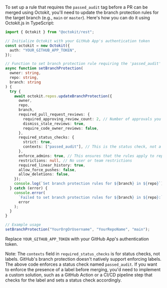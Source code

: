 To set up a rule that requires the `passed_audit` tag before a PR can be merged using Octokit, you'll need to update the branch protection rules for the target branch (e.g., `main` or `master`). Here's how you can do it using Octokit.js in TypeScript:

```typescript
import { Octokit } from "@octokit/rest";

// Initialize Octokit with your GitHub App's authentication token
const octokit = new Octokit({
  auth: "YOUR_GITHUB_APP_TOKEN",
});

// Function to set branch protection rule requiring the 'passed_audit' label
async function setBranchProtection(
  owner: string,
  repo: string,
  branch: string
) {
  try {
    await octokit.repos.updateBranchProtection({
      owner,
      repo,
      branch,
      required_pull_request_reviews: {
        required_approving_review_count: 2, // Number of approvals you want to require
        dismiss_stale_reviews: true,
        require_code_owner_reviews: false,
      },
      required_status_checks: {
        strict: true,
        contexts: ["passed_audit"], // This is the status check, not a label. If you want to enforce a label, GitHub doesn't support that natively in branch protection.
      },
      enforce_admins: true, // This ensures that the rules apply to repository administrators as well
      restrictions: null, // No user or team restrictions
      required_linear_history: true,
      allow_force_pushes: false,
      allow_deletions: false,
    });
    console.log(`Set branch protection rules for ${branch} in ${repo}`);
  } catch (error) {
    console.error(
      `Failed to set branch protection rules for ${branch} in ${repo}:`,
      error
    );
  }
}

// Example usage
setBranchProtection("YourOrgOrUsername", "YourRepoName", "main");
```

Replace `YOUR_GITHUB_APP_TOKEN` with your GitHub App's authentication token.

Note: The `contexts` field in `required_status_checks` is for status checks, not labels. GitHub's branch protection doesn't natively support enforcing labels. The above code enforces a status check named `passed_audit`. If you want to enforce the presence of a label before merging, you'd need to implement a custom solution, such as a GitHub Action or a CI/CD pipeline step that checks for the label and sets a status check accordingly.
